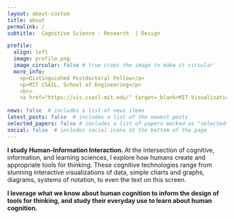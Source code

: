 ```yaml
---
layout: about-custom
title: about
permalink: /
subtitle:  Cognitive Science · Research  | Design 

profile:
  align: left
  image: profile.png
  image_circular: false # true crops the image to make it circular
  more_info: 
    <p>Distinguished Postdoctoral Fellow</p>
    <p>MIT CSAIL, School of Engineering</p>
    <br>
    <a href="https://vis.csail.mit.edu/" target=_blank>MIT Visualization Group</a>
        
news: false  # includes a list of news items
latest_posts: false  # includes a list of the newest posts
selected_papers: false # includes a list of papers marked as "selected={true}"
social: false  # includes social icons at the bottom of the page
---
```

<b> I study Human-Information Interaction. </b> At the intersection of cognitive, information, and learning sciences, I explore how humans create and appropriate tools for thinking. These cognitive technologies range from stunning interactive visualizations of data, simple charts and graphs, diagrams, systems of notation, to even the text on this screen.

<b>I leverage what we know about human cognition to inform the design of tools for thinking, and study their everyday use to learn about human cognition.</b>



<!-- Write your biography here. Tell the world about yourself. Link to your favorite [subreddit](http://reddit.com). You can put a picture in, too. The code is already in, just name your picture `prof_pic.jpg` and put it in the `img/` folder.

Put your address / P.O. box / other info right below your picture. You can also disable any of these elements by editing `profile` property of the YAML header of your `_pages/about.md`. Edit `_bibliography/papers.bib` and Jekyll will render your [publications page](/al-folio/publications/) automatically.

Link to your social media connections, too. This theme is set up to use [Font Awesome icons](https://fontawesome.com/) and [Academicons](https://jpswalsh.github.io/academicons/), like the ones below. Add your Facebook, Twitter, LinkedIn, Google Scholar, or just disable all of them. -->